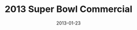 ---
layout: media
category: media
title: "2013 Super Bowl Commercial"
date: 2013-01-23
description: "2013 Super Bowl"
video: "http://s3.amazonaws.com/crossroads-media/other-media/video/2013%20Super%20Bowl%20Commercial.mp4"
video-poster: "http://s3.amazonaws.com/crossroads-media/images/super bowl still.jpg"
---